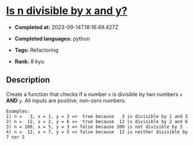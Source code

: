 # [Is n divisible by x and y?](https://www.codewars.com/kata/5545f109004975ea66000086)

- **Completed at:** 2023-09-14T18:16:49.427Z

- **Completed languages:** python

- **Tags:** Refactoring

- **Rank:** 8 kyu

## Description

Create a function that checks if a number `n` is divisible by two numbers `x` **AND** `y`. All inputs are positive, non-zero numbers.

```text
Examples:
1) n =   3, x = 1, y = 3 =>  true because   3 is divisible by 1 and 3
2) n =  12, x = 2, y = 6 =>  true because  12 is divisible by 2 and 6
3) n = 100, x = 5, y = 3 => false because 100 is not divisible by 3
4) n =  12, x = 7, y = 5 => false because  12 is neither divisible by 7 nor 5
```
